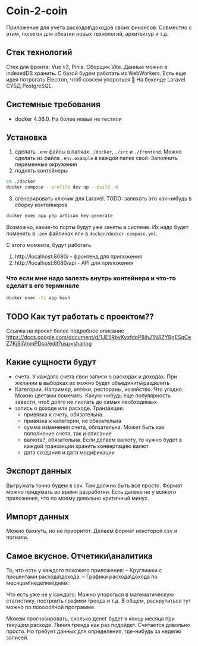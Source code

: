 # Coin-2-coin

Приложение для учета расходов\доходов своих финансов.
Совместно с этим, полигон для обкатки новых технологий, архитектур и т.д.

## Стек технологий

Стек для фронта: Vue v3, Pinia. Сборщик Vite. Данные можно в indexedDB хранить. С базой будем работать из WebWorkers.
Есть еще идея потрогать Electron, чтоб совсем упороться 🙂
На бекенде Laravel. СУБД PostgreSQL.

## Системные требования

- docker 4.36.0. На более новых не тестили

## Установка

1. сделать `.env` файлы в папках `./docker`, `./src` и `./frontend`. Можно сделать из файла `.env.example` в каждой папке свой. Заполнить переменные окружения
2. поднять контейнеры
```bash
cd ./docker
docker compose --profile dev up --build -d
```

3. сгенерировать ключик для Laravel. TODO: запихать это как-нибудь в сборку контейнеров
```bash
docker exec app php artisan key:generate
```

Возможно, какие-то порты будут уже заняты в системе. Их надо будет поменять в `.env` файликах или в `docker/docker-compose.yml`.

С этого момента, будут работать
1. http://localhost:8080/ - фронтенд для приложения
2. http://localhost:8080/api - API для приложения

### Что если мне надо залезть внутрь контейнера и что-то сделат в его терминале

```bash
docker exec -ti app bash
```

## TODO Как тут работать с проектом??

Ссылка на проект более подробное описание https://docs.google.com/document/d/1JE5RbvKvxfdpP8ihJ1N4ZYBgESqCeZ7KjSliVnmPDso/edit?usp=sharing

## Какие сущности будут

- счета. У каждого счета свои записи о расходах и доходах. При желании в выборках их можно будет объединить\разделить
- Категории. Например, аптеки, рестораны, хозяйство. Что угодно. Можно цветами помечать. Какую-нибудь еще популярность завести, чтоб долго не листать до самых необходимых
- запись о доходе или расходе. Транзакции.
  - привязка к счету, обязательна.
  - привязка к категории, не обязательна
  - сумма изменения счета, обязательна. Может быть как пополнение счета, так и списание
  - валюта?, обязательна. Если делаем валюту, то нужно будет в каждой транзакции хранить конвертацию валют
  - дата создания и дата модификации

## Экспорт данных
Выгружать точно будем в csv. Там должно быть все просто. Формат можно придумать во время разработки. Есть далеко не у всякого приложения, что по моему довольно критичный минус.

## Импорт данных
Можно бахнуть, но не приоритет. Делаем формат некоторой csv и погнали.

## Самое вкусное. Отчетики\аналитика

То, что есть у каждого похожего приложения:
– Круглишки с процентами расхода\дохода.
– Графики расхода\дохода по месяцам\неделям\дням.

Что есть уже не у каждого:
Можно упороться в математическую статистику, построить графики тренда и т.д. В общем, раскрутиться тут можно по пооооолной программе.

Можем прогнозировать, сколько денег будет к концу месяца при текущем расходе. Линия тренда как раз подойдет. Считается довольно просто. Но требует данных для определения, где-нибудь за неделю записей.

